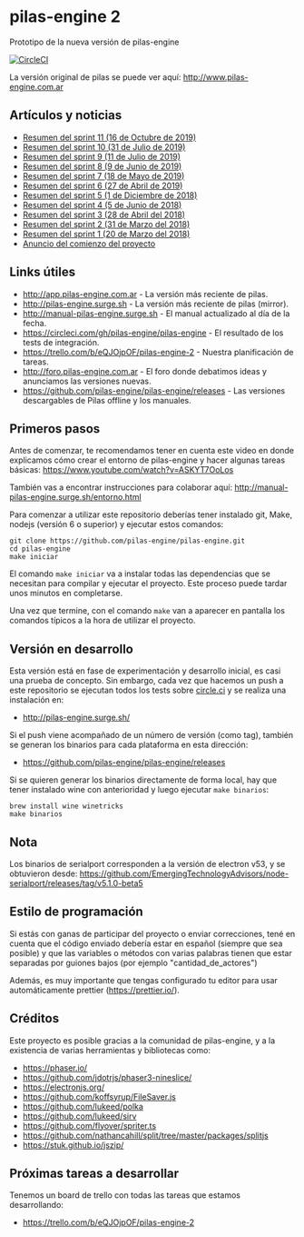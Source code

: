 # pilas-engine 2

Prototipo de la nueva versión de pilas-engine

[![CircleCI](https://circleci.com/gh/pilas-engine/pilas-engine.svg?style=svg)](https://circleci.com/gh/pilas-engine/pilas-engine)

La versión original de pilas se puede ver aquí: http://www.pilas-engine.com.ar

## Artículos y noticias

- [Resumen del sprint 11 (16 de Octubre de 2019)](https://foro.pilas-engine.com.ar/t/resumen-del-sprint-11/1745)
- [Resumen del sprint 10 (31 de Julio de 2019)](https://foro.pilas-engine.com.ar/t/resumen-del-sprint-10/1702)
- [Resumen del sprint 9 (11 de Julio de 2019)](https://foro.pilas-engine.com.ar/t/resumen-del-sprint-09/1688)
- [Resumen del sprint 8 (9 de Junio de 2019)](http://foro.pilas-engine.com.ar/t/resumen-del-sprint-08/1669)
- [Resumen del sprint 7 (18 de Mayo de 2019)](http://foro.pilas-engine.com.ar/t/resumen-del-sprint-07/1656)
- [Resumen del sprint 6 (27 de Abril de 2019)](http://foro.pilas-engine.com.ar/t/resumen-del-sprint-06/1648)
- [Resumen del sprint 5 (1 de Diciembre de 2018)](http://foro.pilas-engine.com.ar/t/resumen-del-sprint-05/1592)
- [Resumen del sprint 4 (5 de Junio de 2018)](http://foro.pilas-engine.com.ar/t/resumen-del-sprint-04/1401)
- [Resumen del sprint 3 (28 de Abril del 2018)](http://foro.pilas-engine.com.ar/t/resumen-del-sprint-03/1389)
- [Resumen del sprint 2 (31 de Marzo del 2018)](http://foro.pilas-engine.com.ar/t/resumen-del-sprint-02/1375)
- [Resumen del sprint 1 (20 de Marzo del 2018)](http://foro.pilas-engine.com.ar/t/resumen-del-sprint-01/1366)
- [Anuncio del comienzo del proyecto](http://examplelab.com.ar/comenzamos-pilas-engine-2)

## Links útiles

- http://app.pilas-engine.com.ar - La versión más reciente de pilas.
- http://pilas-engine.surge.sh - La versión más reciente de pilas (mirror).
- http://manual-pilas-engine.surge.sh - El manual actualizado al día de la fecha.
- https://circleci.com/gh/pilas-engine/pilas-engine - El resultado de los tests de integración.
- https://trello.com/b/eQJOjpOF/pilas-engine-2 - Nuestra planificación de tareas.
- http://foro.pilas-engine.com.ar - El foro donde debatimos ideas y anunciamos las versiones nuevas.
- https://github.com/pilas-engine/pilas-engine/releases - Las versiones descargables de Pilas offline y los manuales.

## Primeros pasos

Antes de comenzar, te recomendamos tener en cuenta este video en donde
explicamos cómo crear el entorno de pilas-engine y hacer algunas tareas básicas: https://www.youtube.com/watch?v=ASKYT7OoLos

También vas a encontrar instrucciones para colaborar aquí: http://manual-pilas-engine.surge.sh/entorno.html

Para comenzar a utilizar este repositorio deberías tener instalado git, Make, nodejs
(versión 6 o superior) y ejecutar estos comandos:

```
git clone https://github.com/pilas-engine/pilas-engine.git
cd pilas-engine
make iniciar
```

El comando `make iniciar` va a instalar todas las dependencias que se
necesitan para compilar y ejecutar el proyecto. Este proceso puede tardar
unos minutos en completarse.

Una vez que termine, con el comando `make` van a aparecer en pantalla
los comandos típicos a la hora de utilizar el proyecto.

## Versión en desarrollo

Esta versión está en fase de experimentación y desarrollo inicial, es casi una
prueba de concepto. Sin embargo, cada vez que hacemos un push a este repositorio
se ejecutan todos los tests sobre [circle.ci](https://circleci.com/gh/pilas-engine)
y se realiza una instalación en:

- http://pilas-engine.surge.sh/

Si el push viene acompañado de un número de versión (como tag), también
se generan los binarios para cada plataforma en esta dirección:

- https://github.com/pilas-engine/pilas-engine/releases

Si se quieren generar los binarios directamente de forma local, hay que tener
instalado wine con anterioridad y luego ejecutar `make binarios`:

```
brew install wine winetricks
make binarios
```

## Nota

Los binarios de serialport corresponden a la versión de electron v53, y se
obtuvieron desde: https://github.com/EmergingTechnologyAdvisors/node-serialport/releases/tag/v5.1.0-beta5

## Estilo de programación

Si estás con ganas de participar del proyecto o enviar correcciones, tené
en cuenta que el código enviado debería estar en español (siempre que sea
posible) y que las variables o métodos con varias palabras tienen que estar
separadas por guiones bajos (por ejemplo "cantidad_de_actores")

Además, es muy importante que tengas configurado tu editor para usar
automáticamente prettier (https://prettier.io/).

## Créditos

Este proyecto es posible gracias a la comunidad de pilas-engine, y a la existencia
de varias herramientas y bibliotecas como:

- https://phaser.io/
- https://github.com/jdotrjs/phaser3-nineslice/
- https://electronjs.org/
- https://github.com/koffsyrup/FileSaver.js
- https://github.com/lukeed/polka
- https://github.com/lukeed/sirv
- https://github.com/flyover/spriter.ts
- https://github.com/nathancahill/split/tree/master/packages/splitjs
- https://stuk.github.io/jszip/

## Próximas tareas a desarrollar

Tenemos un board de trello con todas las tareas que estamos desarrollando:

- https://trello.com/b/eQJOjpOF/pilas-engine-2
